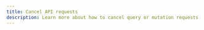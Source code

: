 ```yaml
---
title: Cancel API requests
description: Learn more about how to cancel query or mutation requests with Amplify's GraphQL API category
---
```


<inline-fragment platform="js" src="~/lib/graphqlapi/fragments/js/cancel-request.md"></inline-fragment>
